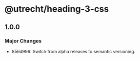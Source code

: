 # @utrecht/heading-3-css

## 1.0.0

### Major Changes

- 856d996: Switch from alpha releases to semantic versioning.
